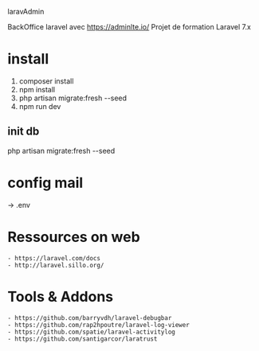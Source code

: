 laravAdmin

BackOffice laravel avec https://adminlte.io/
Projet de formation Laravel 7.x


# install
1. composer install
2. npm install
3. php artisan migrate:fresh --seed
4. npm run dev



## init db
php artisan migrate:fresh --seed


# config mail
-> .env

# Ressources on web
    - https://laravel.com/docs
    - http://laravel.sillo.org/

# Tools & Addons
    - https://github.com/barryvdh/laravel-debugbar
    - https://github.com/rap2hpoutre/laravel-log-viewer
    - https://github.com/spatie/laravel-activitylog
    - https://github.com/santigarcor/laratrust